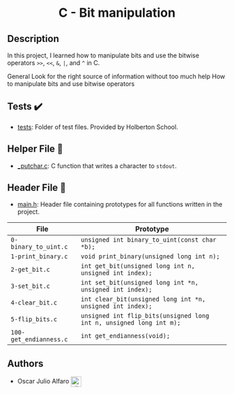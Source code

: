 <div align="center">
    <h1>C - Bit manipulation</h1>
</div>

## Description
In this project, I learned how to manipulate bits and use the
bitwise operators `>>`, `<<`, `&`, `|`, and `^` in C.

General
Look for the right source of information without too much help
How to manipulate bits and use bitwise operators

## Tests :heavy_check_mark:

* [tests](./tests): Folder of test files. Provided by Holberton School.

## Helper File :raised_hands:

* [_putchar.c](./_putchar.c): C function that writes a character to `stdout`.

## Header File :file_folder:

* [main.h](./main.h): Header file containing prototypes for all
functions written in the project.

| File                   | Prototype                                                           |
| ---------------------- | ------------------------------------------------------------------- |
| `0-binary_to_uint.c`   | `unsigned int binary_to_uint(const char *b);`                       |
| `1-print_binary.c`     | `void print_binary(unsigned long int n);`                           |
| `2-get_bit.c`          | `int get_bit(unsigned long int n, unsigned int index);`             |
| `3-set_bit.c`          | `int set_bit(unsigned long int *n, unsigned int index);`            |
| `4-clear_bit.c`        | `int clear_bit(unsigned long int *n, unsigned int index);`          |
| `5-flip_bits.c`        | `unsigned int flip_bits(unsigned long int n, unsigned long int m);` |
| `100-get_endianness.c` | `int get_endianness(void);`                                         |

## Authors

* Oscar Julio Alfaro <a href="https://github.com/oscarjalfarom" rel="nofollow"><img align="center" alt="github" src="https://www.vectorlogo.zone/logos/github/github-tile.svg" height="24" /></a>